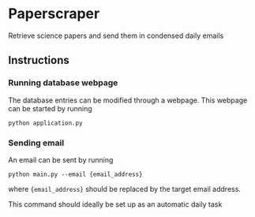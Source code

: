 # Paperscraper
Retrieve science papers and send them in condensed daily emails

## Instructions
### Running database webpage
The database entries can be modified through a webpage.
This webpage can be started by running
```
python application.py
```

### Sending email
An email can be sent by running
```
python main.py --email {email_address}
```
where `{email_address}` should be replaced by the target email address.

This command should ideally be set up as an automatic daily task
